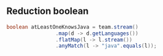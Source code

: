 ## Reduction boolean

````java
boolean atLeastOneKnowsJava = team.stream()
                .map(d -> d.getLanguages())
                .flatMap(l -> l.stream())
                .anyMatch(l -> "java".equals(l));
````